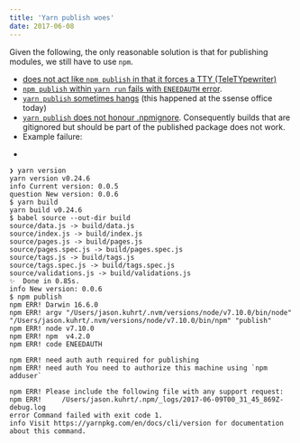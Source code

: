 ```yaml
---
title: 'Yarn publish woes'
date: 2017-06-08
---
```


Given the following, the only reasonable solution is that for publishing modules, we still have to use `npm`.

- [does not act like `npm publish` in that it forces a TTY (TeleTYpewriter)](https://github.com/yarnpkg/yarn/issues/722)
- [`npm publish` within `yarn run` fails with `ENEEDAUTH` error](https://github.com/yarnpkg/yarn/issues/2445#issuecomment-273284359).
- [`yarn publish` sometimes hangs](https://github.com/yarnpkg/yarn/issues/1694) (this happened at the ssense office today)
- [`yarn publish` does not honour .npmignore](https://github.com/yarnpkg/yarn/issues/754). Consequently builds that are gitignored but should be part of the published package does not work.
- Example failure:

*

```
❯ yarn version
yarn version v0.24.6
info Current version: 0.0.5
question New version: 0.0.6
$ yarn build
yarn build v0.24.6
$ babel source --out-dir build
source/data.js -> build/data.js
source/index.js -> build/index.js
source/pages.js -> build/pages.js
source/pages.spec.js -> build/pages.spec.js
source/tags.js -> build/tags.js
source/tags.spec.js -> build/tags.spec.js
source/validations.js -> build/validations.js
✨  Done in 0.85s.
info New version: 0.0.6
$ npm publish
npm ERR! Darwin 16.6.0
npm ERR! argv "/Users/jason.kuhrt/.nvm/versions/node/v7.10.0/bin/node" "/Users/jason.kuhrt/.nvm/versions/node/v7.10.0/bin/npm" "publish"
npm ERR! node v7.10.0
npm ERR! npm  v4.2.0
npm ERR! code ENEEDAUTH

npm ERR! need auth auth required for publishing
npm ERR! need auth You need to authorize this machine using `npm adduser`

npm ERR! Please include the following file with any support request:
npm ERR!     /Users/jason.kuhrt/.npm/_logs/2017-06-09T00_31_45_869Z-debug.log
error Command failed with exit code 1.
info Visit https://yarnpkg.com/en/docs/cli/version for documentation about this command.
```

